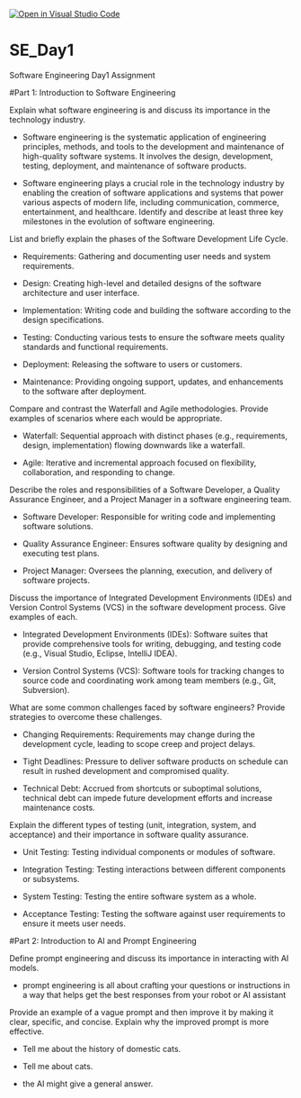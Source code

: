 [![Open in Visual Studio Code](https://classroom.github.com/assets/open-in-vscode-2e0aaae1b6195c2367325f4f02e2d04e9abb55f0b24a779b69b11b9e10269abc.svg)](https://classroom.github.com/online_ide?assignment_repo_id=15567152&assignment_repo_type=AssignmentRepo)
# SE_Day1
Software Engineering Day1 Assignment

#Part 1: Introduction to Software Engineering

Explain what software engineering is and discuss its importance in the technology industry.

  - Software engineering is the systematic application of engineering principles, methods, and tools to the development and maintenance of high-quality software systems. It involves the     design, development, testing, deployment, and maintenance of software products.
  
  - Software engineering plays a crucial role in the technology industry by enabling the creation of software applications and systems that power various aspects of modern life,       including communication, commerce, entertainment, and healthcare. Identify and describe at least three key milestones in the evolution of software engineering.


List and briefly explain the phases of the Software Development Life Cycle.

  - Requirements: Gathering and documenting user needs and system requirements.
    
  - Design: Creating high-level and detailed designs of the software architecture and user interface.
    
  - Implementation: Writing code and building the software according to the design specifications.
    
  - Testing: Conducting various tests to ensure the software meets quality standards and functional requirements.
    
  - Deployment: Releasing the software to users or customers.
    
  - Maintenance: Providing ongoing support, updates, and enhancements to the software after deployment.


Compare and contrast the Waterfall and Agile methodologies. Provide examples of scenarios where each would be appropriate.

  -  Waterfall: Sequential approach with distinct phases (e.g., requirements, design, implementation) flowing downwards like a waterfall.
    
  - Agile: Iterative and incremental approach focused on flexibility, collaboration, and responding to change.

Describe the roles and responsibilities of a Software Developer, a Quality Assurance Engineer, and a Project Manager in a software engineering team.

   - Software Developer: Responsible for writing code and implementing software solutions.
     
  - Quality Assurance Engineer: Ensures software quality by designing and executing test plans.
    
  - Project Manager: Oversees the planning, execution, and delivery of software projects.


Discuss the importance of Integrated Development Environments (IDEs) and Version Control Systems (VCS) in the software development process. Give examples of each.

  - Integrated Development Environments (IDEs): Software suites that provide comprehensive tools for writing, debugging, and testing code (e.g., Visual Studio, Eclipse, IntelliJ IDEA).
    
  - Version Control Systems (VCS): Software tools for tracking changes to source code and coordinating work among team members (e.g., Git, Subversion).


What are some common challenges faced by software engineers? Provide strategies to overcome these challenges.

  - Changing Requirements: Requirements may change during the development cycle, leading to scope creep and project delays.
    
  - Tight Deadlines: Pressure to deliver software products on schedule can result in rushed development and compromised quality.
    
  - Technical Debt: Accrued from shortcuts or suboptimal solutions, technical debt can impede future development efforts and increase maintenance costs.


Explain the different types of testing (unit, integration, system, and acceptance) and their importance in software quality assurance.
  
  - Unit Testing: Testing individual components or modules of software.
    
  - Integration Testing: Testing interactions between different components or subsystems.
    
  - System Testing: Testing the entire software system as a whole.
    
  - Acceptance Testing: Testing the software against user requirements to ensure it meets user needs.


#Part 2: Introduction to AI and Prompt Engineering


Define prompt engineering and discuss its importance in interacting with AI models.

  -  prompt engineering is all about crafting your questions or instructions in a way that helps get the best responses from your robot or AI assistant

Provide an example of a vague prompt and then improve it by making it clear, specific, and concise. Explain why the improved prompt is more effective.

  - Tell me about the history of domestic cats.
    
  - Tell me about cats.
    
  - the AI might give a general answer.

